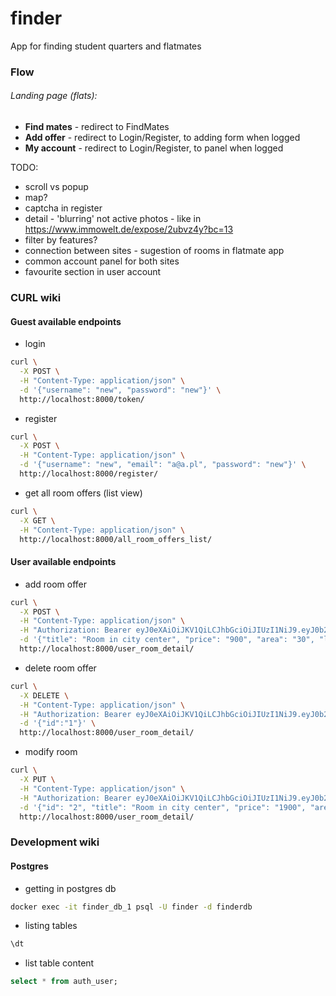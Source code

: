 # finder
App for finding student quarters and flatmates



### Flow

###### Landing page (flats):

- **Find mates** - redirect to FindMates
- **Add offer** - redirect to Login/Register,  to adding form when logged
- **My account** - redirect to Login/Register, to panel when logged

TODO:

- scroll vs popup
- map?
- captcha in register
- detail - 'blurring' not active photos - like in https://www.immowelt.de/expose/2ubvz4y?bc=13
- filter by features?
- connection between sites - sugestion of rooms in flatmate app
- common account panel for both sites
- favourite section in user account

### CURL wiki
#### Guest available endpoints
- login
```bash
curl \
  -X POST \
  -H "Content-Type: application/json" \
  -d '{"username": "new", "password": "new"}' \
  http://localhost:8000/token/
```
- register
```bash
curl \
  -X POST \
  -H "Content-Type: application/json" \
  -d '{"username": "new", "email": "a@a.pl", "password": "new"}' \
  http://localhost:8000/register/
```
- get all room offers (list view)
```bash
curl \
  -X GET \
  -H "Content-Type: application/json" \
  http://localhost:8000/all_room_offers_list/
```

#### User available endpoints
- add room offer
```bash
curl \
  -X POST \
  -H "Content-Type: application/json" \
  -H "Authorization: Bearer eyJ0eXAiOiJKV1QiLCJhbGciOiJIUzI1NiJ9.eyJ0b2tlbl90eXBlIjoiYWNjZXNzIiwiZXhwIjoxNjI1NDk4ODAxLCJqdGkiOiIzN2M3NDA0NjliYzE0NTg2OTBiOTUyM2Q4Y2JjNDZmYyIsInVzZXJfaWQiOjR9.HCEJ7TlkcUO7gace1b66_EcCIRwHnVTO_N8IAxNPfcM" \
  -d '{"title": "Room in city center", "price": "900", "area": "30", "location": "Dominikanski Square", "building_features": "modern building;2nd floor;elevator available;peaceful neigborhood", "flat_features": "fully furnitured;two bathrooms;kitchen;living room", "flatmates_features": "2 students;parties on weekend;interested in electrical engeneering", "rules":"No smoking;No pets", "phone":"123456789"}' \
  http://localhost:8000/user_room_detail/
```
- delete room offer
```bash
curl \
  -X DELETE \
  -H "Content-Type: application/json" \
  -H "Authorization: Bearer eyJ0eXAiOiJKV1QiLCJhbGciOiJIUzI1NiJ9.eyJ0b2tlbl90eXBlIjoiYWNjZXNzIiwiZXhwIjoxNjI1NDk4ODAxLCJqdGkiOiIzN2M3NDA0NjliYzE0NTg2OTBiOTUyM2Q4Y2JjNDZmYyIsInVzZXJfaWQiOjR9.HCEJ7TlkcUO7gace1b66_EcCIRwHnVTO_N8IAxNPfcM" \
  -d '{"id":"1"}' \
  http://localhost:8000/user_room_detail/
```
- modify room
```bash
curl \
  -X PUT \
  -H "Content-Type: application/json" \
  -H "Authorization: Bearer eyJ0eXAiOiJKV1QiLCJhbGciOiJIUzI1NiJ9.eyJ0b2tlbl90eXBlIjoiYWNjZXNzIiwiZXhwIjoxNjI1NDk4ODAxLCJqdGkiOiIzN2M3NDA0NjliYzE0NTg2OTBiOTUyM2Q4Y2JjNDZmYyIsInVzZXJfaWQiOjR9.HCEJ7TlkcUO7gace1b66_EcCIRwHnVTO_N8IAxNPfcM" \
  -d '{"id": "2", "title": "Room in city center", "price": "1900", "area": "30", "location": "Dominikanski Square", "building_features": "modern building;2nd floor;elevator available;peaceful neigborhood", "flat_features": "fully furnitured;two bathrooms;kitchen;living room", "flatmates_features": "2 students;parties on weekend;interested in electrical engeneering", "rules":"No smoking;No pets", "phone":"123456789"}' \
  http://localhost:8000/user_room_detail/
```

### Development wiki
#### Postgres
- getting in postgres db
```bash
docker exec -it finder_db_1 psql -U finder -d finderdb
```
- listing tables
```bash
\dt
```
- list table content
```sql
select * from auth_user;
```
